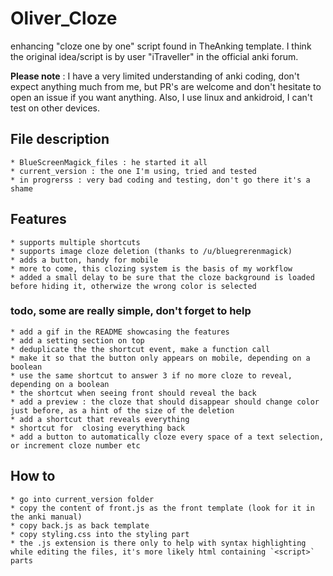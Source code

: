 # Oliver_Cloze
enhancing "cloze one by one" script found in TheAnking template. I think the original idea/script is by user "iTraveller" in the official anki forum.

**Please note** : I have a very limited understanding of anki coding, don't expect anything much from me, but PR's are welcome and don't hesitate to open an issue if you want anything. Also, I use linux and ankidroid, I can't test on other devices.


## File description
    * BlueScreenMagick_files : he started it all
    * current_version : the one I'm using, tried and tested
    * in progrerss : very bad coding and testing, don't go there it's a shame

## Features 
    * supports multiple shortcuts
    * supports image cloze deletion (thanks to /u/bluegrerenmagick)
    * adds a button, handy for mobile
    * more to come, this clozing system is the basis of my workflow
    * added a small delay to be sure that the cloze background is loaded before hiding it, otherwize the wrong color is selected
    
### todo, some are really simple, don't forget to help
    * add a gif in the README showcasing the features
    * add a setting section on top
    * deduplicate the the shortcut event, make a function call
    * make it so that the button only appears on mobile, depending on a boolean
    * use the same shortcut to answer 3 if no more cloze to reveal, depending on a boolean
    * the shortcut when seeing front should reveal the back
    * add a preview : the cloze that should disappear should change color just before, as a hint of the size of the deletion
    * add a shortcut that reveals everything
    * shortcut for  closing everything back
    * add a button to automatically cloze every space of a text selection, or increment cloze number etc

## How to
    * go into current_version folder
    * copy the content of front.js as the front template (look for it in the anki manual)
    * copy back.js as back template
    * copy styling.css into the styling part
    * the .js extension is there only to help with syntax highlighting while editing the files, it's more likely html containing `<script>` parts

